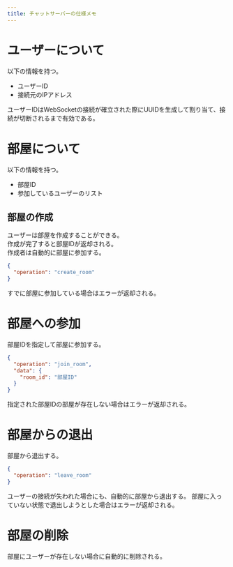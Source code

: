 ```yaml
---
title: チャットサーバーの仕様メモ
---
```


# ユーザーについて

以下の情報を持つ。

- ユーザーID
- 接続元のIPアドレス

ユーザーIDはWebSocketの接続が確立された際にUUIDを生成して割り当て、接続が切断されるまで有効である。

# 部屋について

以下の情報を持つ。

- 部屋ID
- 参加しているユーザーのリスト

## 部屋の作成

ユーザーは部屋を作成することができる。  
作成が完了すると部屋IDが返却される。  
作成者は自動的に部屋に参加する。

```json
{
  "operation": "create_room"
}
```

すでに部屋に参加している場合はエラーが返却される。

# 部屋への参加

部屋IDを指定して部屋に参加する。

```json
{
  "operation": "join_room",
  "data": {
    "room_id": "部屋ID"
  }
}
```

指定された部屋IDの部屋が存在しない場合はエラーが返却される。

# 部屋からの退出

部屋から退出する。

```json
{
  "operation": "leave_room"
}
```

ユーザーの接続が失われた場合にも、自動的に部屋から退出する。
部屋に入っていない状態で退出しようとした場合はエラーが返却される。

# 部屋の削除

部屋にユーザーが存在しない場合に自動的に削除される。
